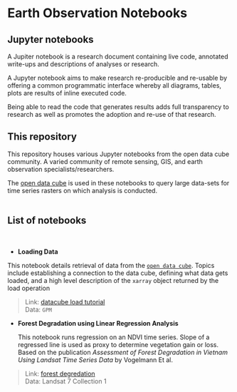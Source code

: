 # Earth Observation Notebooks

## Jupyter notebooks
A Jupiter notebook is a research document containing live code, annotated write-ups and descriptions of analyses or research.    

A Jupyter notebook aims to make research re-producible and re-usable by offering a common programmatic interface whereby all diagrams, tables, plots are results of inline executed code. 

Being able to read the code that generates results adds full transparency to research as well as promotes the adoption and re-use of that research.  

## This repository

This repository houses various Jupyter notebooks from the open data cube community. A varied community of remote sensing, GIS, and earth observation specialists/researchers. 

The [open data cube](https://www.opendatacube.org/) is used in these notebooks to query large data-sets for time series rasters on which analysis is conducted.  
<br>

## List of notebooks 
<br>  

- **Loading Data**  
 
This notebook details retrieval of data from the  [`open data cube`](https://www.opendatacube.org/).  Topics include establishing a connection to the data cube, defining what data gets loaded, and a high level description of the `xarray` object returned by the load operation   
  
>Link: [datacube load tutorial](notebooks/Load%20Tutorial/loading_from_data_cube.ipynb)  
Data:  `GPM`   

- **Forest Degradation using Linear Regression Analysis**  

   This notebook runs regression on an NDVI time series. Slope of a regressed line is used as proxy to determine vegetation gain or loss. Based on the publication *Assessment of Forest Degradation in Vietnam Using Landsat Time Series Data* by Vogelmann Et al.   
> Link: [forest degredation](./Forest%20Degredation%20using%20Regression%20Analysis%20on%20NDVI/Forest_Degradation_Vogelmann_et_al.ipynb)  
> Data: Landsat 7 Collection 1